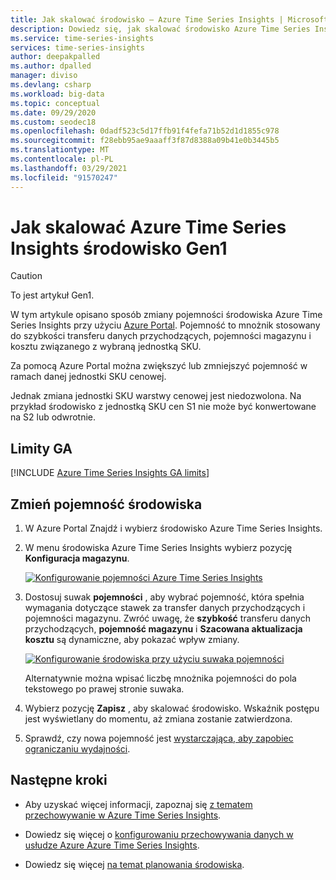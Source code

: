 ```yaml
---
title: Jak skalować środowisko — Azure Time Series Insights | Microsoft Docs
description: Dowiedz się, jak skalować środowisko Azure Time Series Insights przy użyciu Azure Portal.
ms.service: time-series-insights
services: time-series-insights
author: deepakpalled
ms.author: dpalled
manager: diviso
ms.devlang: csharp
ms.workload: big-data
ms.topic: conceptual
ms.date: 09/29/2020
ms.custom: seodec18
ms.openlocfilehash: 0dadf523c5d17ffb91f4fefa71b52d1d1855c978
ms.sourcegitcommit: f28ebb95ae9aaaff3f87d8388a09b41e0b3445b5
ms.translationtype: MT
ms.contentlocale: pl-PL
ms.lasthandoff: 03/29/2021
ms.locfileid: "91570247"
---
```

# <a name="how-to-scale-your-azure-time-series-insights-gen1-environment"></a>Jak skalować Azure Time Series Insights środowisko Gen1

> [!CAUTION]
> To jest artykuł Gen1.

W tym artykule opisano sposób zmiany pojemności środowiska Azure Time Series Insights przy użyciu [Azure Portal](https://portal.azure.com). Pojemność to mnożnik stosowany do szybkości transferu danych przychodzących, pojemności magazynu i kosztu związanego z wybraną jednostką SKU.

Za pomocą Azure Portal można zwiększyć lub zmniejszyć pojemność w ramach danej jednostki SKU cenowej.

Jednak zmiana jednostki SKU warstwy cenowej jest niedozwolona. Na przykład środowisko z jednostką SKU cen S1 nie może być konwertowane na S2 lub odwrotnie.

## <a name="ga-limits"></a>Limity GA

[!INCLUDE [Azure Time Series Insights GA limits](../../includes/time-series-insights-ga-limits.md)]

## <a name="change-the-capacity-of-your-environment"></a>Zmień pojemność środowiska

1. W Azure Portal Znajdź i wybierz środowisko Azure Time Series Insights.

1. W menu środowiska Azure Time Series Insights wybierz pozycję **Konfiguracja magazynu**.

   [![Konfigurowanie pojemności Azure Time Series Insights](media/scale-your-environment/scale-your-environment-configure.png)](media/scale-your-environment/scale-your-environment-configure.png#lightbox)

1. Dostosuj suwak **pojemności** , aby wybrać pojemność, która spełnia wymagania dotyczące stawek za transfer danych przychodzących i pojemności magazynu. Zwróć uwagę, że **szybkość** transferu danych przychodzących, **pojemność magazynu** i **Szacowana aktualizacja kosztu** są dynamiczne, aby pokazać wpływ zmiany.

   [![Konfigurowanie środowiska przy użyciu suwaka pojemności](media/scale-your-environment/scale-your-environment-slider.png)](media/scale-your-environment/scale-your-environment-slider.png#lightbox)

   Alternatywnie można wpisać liczbę mnożnika pojemności do pola tekstowego po prawej stronie suwaka.

1. Wybierz pozycję **Zapisz** , aby skalować środowisko. Wskaźnik postępu jest wyświetlany do momentu, aż zmiana zostanie zatwierdzona.

1. Sprawdź, czy nowa pojemność jest [wystarczająca, aby zapobiec ograniczaniu wydajności](time-series-insights-diagnose-and-solve-problems.md).

## <a name="next-steps"></a>Następne kroki

- Aby uzyskać więcej informacji, zapoznaj się [z tematem przechowywanie w Azure Time Series Insights](time-series-insights-concepts-retention.md).

- Dowiedz się więcej o [konfigurowaniu przechowywania danych w usłudze Azure Azure Time Series Insights](time-series-insights-how-to-configure-retention.md).

- Dowiedz się więcej [na temat planowania środowiska](time-series-insights-environment-planning.md).
